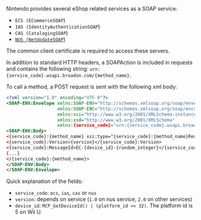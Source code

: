 Nintendo provides several eShop related services as a SOAP service:

* `ECS (ECommerceSOAP`)
* `IAS (IdentityAuthenticationSOAP`)
* `CAS (CatalogingSOAP`)
* [`NUS (NetUpdateSOAP`)](NUS-Server)

The common client certificate is required to access these servers.

In addition to standard HTTP headers, a SOAPAction is included in requests and contains the following string: `urn:{service_code}.wsapi.broadon.com/{method_name}`.

To call a method, a POST request is sent with the following xml body:

```xml
<?xml version="1.0" encoding="UTF-8"?>
<SOAP-ENV:Envelope xmlns:SOAP-ENV="http://schemas.xmlsoap.org/soap/envelope/"
                   xmlns:SOAP-ENC="http://schemas.xmlsoap.org/soap/encoding/"
                   xmlns:xsi="http://www.w3.org/2001/XMLSchema-instance"
                   xmlns:xsd="http://www.w3.org/2001/XMLSchema"
                   xmlns:{service_code}="urn:{service_code}.wsapi.broadon.com">
<SOAP-ENV:Body>
<{service_code}:{method_name} xsi:type="{service_code}:{method_name}RequestType">
<{service_code}:Version>{version}</{service_code}:Version>
<{service_code}:MessageId>EC-{device_id}-{random_integer}</{service_code}:MessageId>
{...}
</{service_code}:{method_name}>
</SOAP-ENV:Body>
</SOAP-ENV:Envelope>
```

Quick explanation of the fields:

* `service_code`: `ecs`, `ias`, `cas` or `nus`
* `version`: depends on service (`1.0` on nus service, `2.0` on other services)
* `device_id`: `MCP_GetDeviceId() | (platform_id << 32)`. The platform id is 5 on Wii U.
